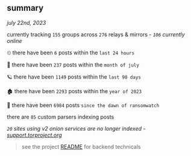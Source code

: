 
## summary
_july 22nd, 2023_

currently tracking `155` groups across `276` relays & mirrors - _`106` currently online_

⏲ there have been `6` posts within the `last 24 hours`

🦈 there have been `237` posts within the `month of july`

🪐 there have been `1149` posts within the `last 90 days`

🏚 there have been `2293` posts within the `year of 2023`

🦕 there have been `6984` posts `since the dawn of ransomwatch`

there are `85` custom parsers indexing posts

_`20` sites using v2 onion services are no longer indexed - [support.torproject.org](https://support.torproject.org/onionservices/v2-deprecation/)_

> see the project [README](https://github.com/joshhighet/ransomwatch#ransomwatch--) for backend technicals
